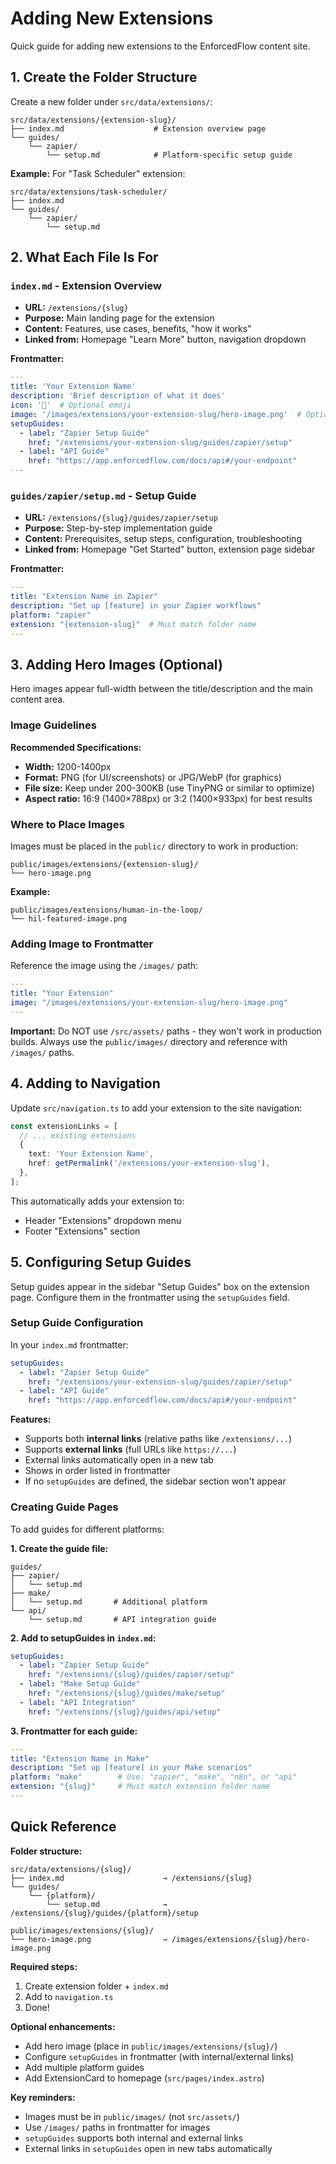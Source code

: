 # Adding New Extensions

Quick guide for adding new extensions to the EnforcedFlow content site.

## 1. Create the Folder Structure

Create a new folder under `src/data/extensions/`:

```
src/data/extensions/{extension-slug}/
├── index.md                    # Extension overview page
└── guides/
    └── zapier/
        └── setup.md            # Platform-specific setup guide
```

**Example:** For "Task Scheduler" extension:
```
src/data/extensions/task-scheduler/
├── index.md
└── guides/
    └── zapier/
        └── setup.md
```

## 2. What Each File Is For

### `index.md` - Extension Overview
- **URL:** `/extensions/{slug}`
- **Purpose:** Main landing page for the extension
- **Content:** Features, use cases, benefits, "how it works"
- **Linked from:** Homepage "Learn More" button, navigation dropdown

**Frontmatter:**
```yaml
---
title: 'Your Extension Name'
description: 'Brief description of what it does'
icon: '🎯'  # Optional emoji
image: '/images/extensions/your-extension-slug/hero-image.png'  # Optional hero image
setupGuides:
  - label: "Zapier Setup Guide"
    href: "/extensions/your-extension-slug/guides/zapier/setup"
  - label: "API Guide"
    href: "https://app.enforcedflow.com/docs/api#/your-endpoint"
---
```

### `guides/zapier/setup.md` - Setup Guide
- **URL:** `/extensions/{slug}/guides/zapier/setup`
- **Purpose:** Step-by-step implementation guide
- **Content:** Prerequisites, setup steps, configuration, troubleshooting
- **Linked from:** Homepage "Get Started" button, extension page sidebar

**Frontmatter:**
```yaml
---
title: "Extension Name in Zapier"
description: "Set up [feature] in your Zapier workflows"
platform: "zapier"
extension: "{extension-slug}"  # Must match folder name
---
```

## 3. Adding Hero Images (Optional)

Hero images appear full-width between the title/description and the main content area.

### Image Guidelines

**Recommended Specifications:**
- **Width:** 1200-1400px
- **Format:** PNG (for UI/screenshots) or JPG/WebP (for graphics)
- **File size:** Keep under 200-300KB (use TinyPNG or similar to optimize)
- **Aspect ratio:** 16:9 (1400×788px) or 3:2 (1400×933px) for best results

### Where to Place Images

Images must be placed in the `public/` directory to work in production:

```
public/images/extensions/{extension-slug}/
└── hero-image.png
```

**Example:**
```
public/images/extensions/human-in-the-loop/
└── hil-featured-image.png
```

### Adding Image to Frontmatter

Reference the image using the `/images/` path:

```yaml
---
title: "Your Extension"
image: "/images/extensions/your-extension-slug/hero-image.png"
---
```

**Important:** Do NOT use `/src/assets/` paths - they won't work in production builds. Always use the `public/images/` directory and reference with `/images/` paths.

## 4. Adding to Navigation

Update `src/navigation.ts` to add your extension to the site navigation:

```typescript
const extensionLinks = [
  // ... existing extensions
  {
    text: 'Your Extension Name',
    href: getPermalink('/extensions/your-extension-slug'),
  },
];
```

This automatically adds your extension to:
- Header "Extensions" dropdown menu
- Footer "Extensions" section

## 5. Configuring Setup Guides

Setup guides appear in the sidebar "Setup Guides" box on the extension page. Configure them in the frontmatter using the `setupGuides` field.

### Setup Guide Configuration

In your `index.md` frontmatter:

```yaml
setupGuides:
  - label: "Zapier Setup Guide"
    href: "/extensions/your-extension-slug/guides/zapier/setup"
  - label: "API Guide"
    href: "https://app.enforcedflow.com/docs/api#/your-endpoint"
```

**Features:**
- Supports both **internal links** (relative paths like `/extensions/...`)
- Supports **external links** (full URLs like `https://...`)
- External links automatically open in a new tab
- Shows in order listed in frontmatter
- If no `setupGuides` are defined, the sidebar section won't appear

### Creating Guide Pages

To add guides for different platforms:

**1. Create the guide file:**
```
guides/
├── zapier/
│   └── setup.md
├── make/
│   └── setup.md       # Additional platform
└── api/
    └── setup.md       # API integration guide
```

**2. Add to setupGuides in `index.md`:**
```yaml
setupGuides:
  - label: "Zapier Setup Guide"
    href: "/extensions/{slug}/guides/zapier/setup"
  - label: "Make Setup Guide"
    href: "/extensions/{slug}/guides/make/setup"
  - label: "API Integration"
    href: "/extensions/{slug}/guides/api/setup"
```

**3. Frontmatter for each guide:**
```yaml
---
title: "Extension Name in Make"
description: "Set up [feature] in your Make scenarios"
platform: "make"        # Use: "zapier", "make", "n8n", or "api"
extension: "{slug}"     # Must match extension folder name
---
```

## Quick Reference

**Folder structure:**
```
src/data/extensions/{slug}/
├── index.md                      → /extensions/{slug}
└── guides/
    └── {platform}/
        └── setup.md              → /extensions/{slug}/guides/{platform}/setup

public/images/extensions/{slug}/
└── hero-image.png                → /images/extensions/{slug}/hero-image.png
```

**Required steps:**
1. Create extension folder + `index.md`
2. Add to `navigation.ts`
3. Done!

**Optional enhancements:**
- Add hero image (place in `public/images/extensions/{slug}/`)
- Configure `setupGuides` in frontmatter (with internal/external links)
- Add multiple platform guides
- Add ExtensionCard to homepage (`src/pages/index.astro`)

**Key reminders:**
- Images must be in `public/images/` (not `src/assets/`)
- Use `/images/` paths in frontmatter for images
- `setupGuides` supports both internal and external links
- External links in `setupGuides` open in new tabs automatically
